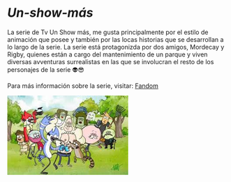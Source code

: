 # _Un-show-más_

 La serie de Tv Un Show más, me gusta principalmente por el estilo de animación que posee y también por las locas historias que se desarrollan a lo largo de la serie. La serie está protagonizda por dos amigos, Mordecay y Rigby, quienes están a cargo del mantenimiento de un parque y viven diversas avventuras surrealistas en las que se involucran el resto de los personajes de la serie 👽😎



Para más información sobre la serie, visitar: [Fandom](https://regularshow.fandom.com/es/wiki/Un_Show_M%C3%A1s_Wiki)


![captura](download.jpg) 